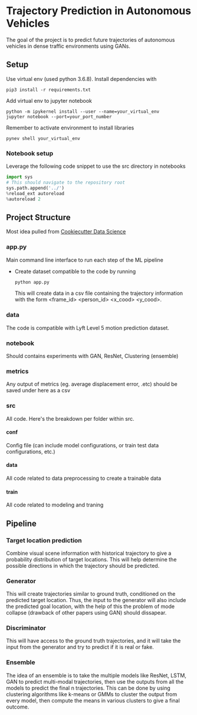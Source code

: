 
# Trajectory Prediction in Autonomous Vehicles
The goal of the project is to predict future trajectories of autonomous vehicles in dense traffic environments using GANs.

## Setup
Use virtual env (used python 3.6.8). Install dependencies with 
```
pip3 install -r requirements.txt
```
Add virtual env to jupyter notebook
```
python -m ipykernel install --user --name=your_virtual_env
jupyter notebook --port=your_port_number
```
Remember to activate environment to install libraries
```
pynev shell your_virtual_env
```

### Notebook setup
Leverage the following code snippet to use the src directory in notebooks
```python
import sys
# This should navigate to the repository root
sys.path.append('../')
%reload_ext autoreload
%autoreload 2
```

## Project Structure
Most idea pulled from [Cookiecutter Data Science](https://drivendata.github.io/cookiecutter-data-science/#directory-structure)

### app.py
Main command line interface to run each step of the ML pipeline
 - Create dataset compatible to the code by running
   ```python 
   python app.py 
   ```
   This will create data in a csv file containing the trajectory information with the form <frame_id> <person_id> <x_cood> <y_cood>.
  
### data
The code is compatible with Lyft Level 5 motion prediction dataset.

### notebook
Should contains experiments with GAN, ResNet, Clustering (ensemble)

### metrics
Any output of metrics (eg. average displacement error, .etc) should be saved under here as a csv
### src
All code. Here's the breakdown per folder within src.
#### conf
Config file (can include model configurations, or train test data configurations, etc.)
#### data
All code related to data preprocessing to create a trainable data 
#### train
All code related to modeling and traning

## Pipeline
### Target location prediction
Combine visual scene information with historical trajectory to give a probability distribution of target locations. This will help determine the possible directions in which the trajectory should be predicted.
### Generator
This will create trajectories similar to ground truth, conditioned on the predicted target location. Thus, the input to the generator will also include the predicted goal location, with the help of this the problem of mode collapse (drawback of other papers using GAN) should dissapear.
### Discriminator
This will have access to the ground truth trajectories, and it will take the input from the generator and try to predict if it is real or fake.
### Ensemble
The idea of an ensemble is to take the multiple models like ResNet, LSTM, GAN to predict multi-modal trajectories, then use the outputs from all the models to predict the final n trajectories. This can be done by using clustering algorithms like k-means or GMMs to cluster the output from every model, then compute the means in various clusters to give a final outcome.








